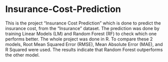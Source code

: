 # Insurance-Cost-Prediction
This is the project “Insurance Cost Prediction” which is done to predict the insurance cost, from the “Insurance” dataset. 
The prediction was done by training Linear Models (LM) and Random Forest (RF) to check which one performs better. 
The whole project was done in R. To compare these 2 models, Root Mean Squared Error (RMSE), Mean Absolute Error (MAE), and R Squared were used. 
The results indicate that Random Forest outperforms the other model.
